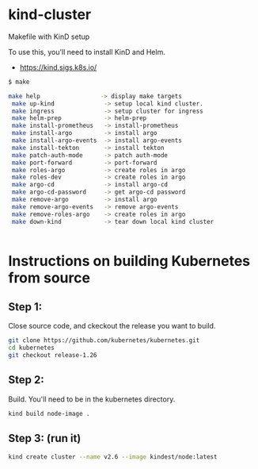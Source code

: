# kind-cluster
Makefile with KinD setup


To use this, you'll need to install KinD and Helm.

- https://kind.sigs.k8s.io/


```bash
$ make

make help                 -> display make targets
 make up-kind              -> setup local kind cluster.
 make ingress              -> setup cluster for ingress
 make helm-prep            -> helm-prep
 make install-prometheus   -> install-prometheus
 make install-argo         -> install argo
 make install-argo-events  -> install argo-events
 make install-tekton       -> install tekton
 make patch-auth-mode      -> patch auth-mode
 make port-forward         -> port-forward
 make roles-argo           -> create roles in argo
 make roles-dev            -> create roles in argo
 make argo-cd              -> install argo-cd
 make argo-cd-password     -> get argo-cd password
 make remove-argo          -> install argo
 make remove-argo-events   -> remove argo-events
 make remove-roles-argo    -> create roles in argo
 make down-kind            -> tear down local kind cluster
 


```

# Instructions on building Kubernetes from source



## Step 1:

Close source code, and ckeckout the release you want to build.

```bash
git clone https://github.com/kubernetes/kubernetes.git
cd kubernetes
git checkout release-1.26
```


## Step 2:

Build. You'll need to be in the kubernetes directory. 

```bash
kind build node-image . 
```

## Step 3: (run it)

```bash
kind create cluster --name v2.6 --image kindest/node:latest

```
